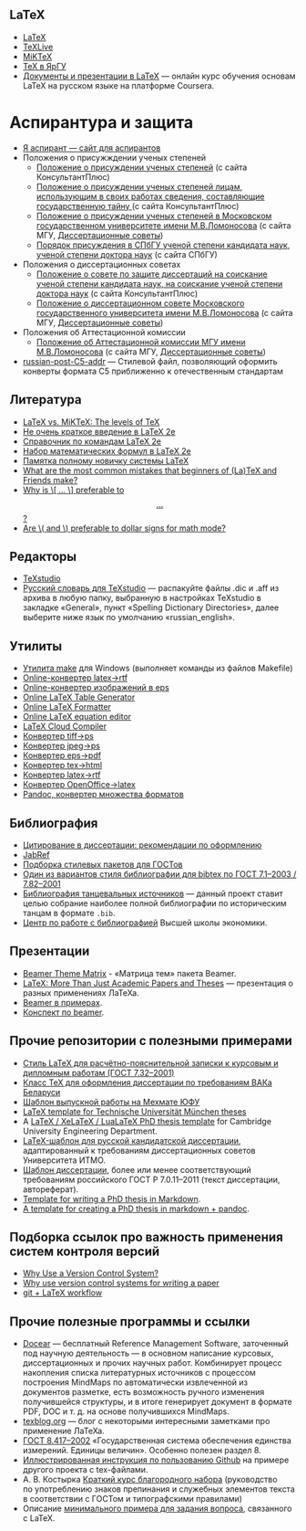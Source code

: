 ## LaTeX
* [LaTeX](http://www.latex-project.org/)
* [TeXLive](http://www.tug.org/texlive/index.html)
* [MiKTeX](http://www.miktex.org/)
* [TeX в ЯрГУ](http://www.tex.uniyar.ac.ru/soft.html)
* [Документы и презентации в LaTeX](http://www.coursera.org/learn/latex) —
онлайн курс обучения основам LaTeX на русском языке на платформе Coursera.

# Аспирантура и защита
* [Я аспирант — сайт для аспирантов](http://yaaspirant.ru/)
* Положения о присужждении ученых степеней
  * [Положение о присуждении ученых степеней](http://www.consultant.ru/document/cons_doc_LAW_152458/) (с сайта
КонсультантПлюс)
  * [Положение о присуждении ученых степеней лицам, использующим в своих работах
сведения, составляющие государственную тайну ](http://www.consultant.ru/document/cons_doc_LAW_176836/) (с сайта
КонсультантПлюс)
  * [Положение о присуждении ученых степеней в Московском государственном университете имени М.В.Ломоносова](https://www.msu.ru/science/dissert/pol-uchstep.pdf) (с сайта МГУ, [Диссертационные советы](https://www.msu.ru/science/dis-sov1.html))
  * [Порядок присуждения в СПбГУ ученой степени кандидата наук, ученой степени доктора наук](https://spbu.ru/openuniversity/documents/o-poryadke-prisuzhdeniya-uchenyh-stepeney-v-sankt-peterburgskom) (с сайта СПбГУ)
* Положения о диссертационных советах
  * [Положение о совете по защите диссертаций на соискание ученой степени
кандидата наук, на соискание ученой степени доктора наук](http://www.consultant.ru/document/cons_doc_LAW_284549/) (с сайта
КонсультантПлюс)
  * [Положение о диссертационном совете Московского государственного университета имени М.В.Ломоносова](https://www.msu.ru/science/dissert/pol-dissovet.pdf) (с сайта МГУ, [Диссертационные советы](https://www.msu.ru/science/dis-sov1.html))
* Положения об Аттестационной комиссии
  * [Положение об Аттестационной комиссии МГУ имени М.В.Ломоносова](https://www.msu.ru/science/dissert/pol-attestkom.pdf) (с сайта МГУ, [Диссертационные советы](https://www.msu.ru/science/dis-sov1.html))
* [russian-post-C5-addr](https://github.com/nvoronchev/russian-post-C5-addr) — Стилевой файл, позволяющий оформить конверты формата
C5 приближенно к отечественным
стандартам

## Литература
* [LaTeX vs. MiKTeX: The levels of TeX](http://www.tug.org/levels.html)
* [Не очень краткое введение в LaTeX
2e](http://www.ccas.ru/voron/download/books/tex/oetiker99latex.pdf)
* [Справочник по командам LaTeX
2e](http://grammarware.net/text/syutkin/TextInLaTeX.pdf)
* [Набор математических формул в LaTeX
2e](http://grammarware.net/text/syutkin/MathInLaTeX.pdf)
* [Памятка полному новичку системы LaTeX](http://kostyrka.ru/blog/archives/837)
* [What are the most common mistakes that beginners of (La)TeX and Friends
make?](http://tex.stackexchange.com/questions/139873/what-are-the-most-common-mistakes-that-beginners-of-latex-and-friends-make)
* [Why is \\[ … \\] preferable to $$ … $$?](http://tex.stackexchange.com/q/503)
* [Are \\( and \\) preferable to dollar signs for math
mode?](http://tex.stackexchange.com/q/510)

## Редакторы
* [TeXstudio](http://texstudio.sourceforge.net/)
* [Русский словарь для
TeXstudio](http://extensions.openoffice.org/en/project/dict_ru_RU_yo) —
распакуйте файлы .dic и .aff из архива в любую папку, выбранную в настройках
TeXstudio в закладке «General», пункт «Spelling Dictionary Directories», далее
выберите ниже язык по умолчанию «russian_english».

## Утилиты
* [Утилита make](http://gnuwin32.sourceforge.net/packages/make.htm) для Windows
(выполняет команды из файлов Makefile)
* [Online-конвертер latex->rtf](http://www.sciweavers.org/convert-latex-to-rtf)
* [Online-конвертер изображений в eps](http://www.converthub.com/)
* [Online LaTeX Table Generator](http://www.tablesgenerator.com/latex_tables)
* [Online LaTeX Formatter](https://c.albert-thompson.com/latex-pretty/)
* [Online LaTeX equation editor](https://www.codecogs.com/latex/eqneditor.php?lang=en-en)
* [LaTeX Cloud Compiler](https://latexonline.cc/)
* [Конвертер tiff->ps](http://www.libtiff.org/)
* [Конвертер jpeg->ps](http://www.pdflib.com/)
* [Конвертер
eps->pdf](http://www.ctan.org/tex-archive/support/epstopdf/?action=/tex-archive/support/)
* [Конвертер tex->html](http://hutchinson.belmont.ma.us/tth/)
* [Конвертер latex->rtf](http://sourceforge.net/projects/latex2rtf/)
* [Конвертер OpenOffice->latex](http://writer2latex.sourceforge.net/)
* [Pandoc, конвертер множества форматов](http://pandoc.org/releases.html)

## Библиография
* [Цитирование в диссертации: рекомендации по
оформлению](http://www.dissernet.org/instructions/instruction/citation-in-the-thesis-recommendations-on-the-formulation.htm)
* [JabRef](http://www.jabref.org/)
* [Подборка стилевых пакетов для
ГОСТов](http://www.ctan.org/tex-archive/biblio/bibtex/contrib/gost)
* [Один из вариантов стиля библиографии для bibtex по ГОСТ 7.1–2003 /
7.82–2001](https://github.com/artptr/bibgost)
* [Библиография танцевальных
источников](http://github.com/georgthegreat/dancebooks-bibtex) — данный проект
ставит целью собрание наиболее полной библиографии по историческим танцам в
формате `.bib`.
* [Центр по работе с библиографией](http://academics.hse.ru/bibliography/)
Высшей школы экономики.

## Презентации
* [Beamer Theme Matrix](http://www.hartwork.org/beamer-theme-matrix/) -
«Матрица тем» пакета Beamer.
* [LaTeX: More Than Just Academic Papers and
Theses](http://www.overleaf.com/articles/latex-more-than-just-academic-papers-and-theses/cyfvvyfrpmyn#.VpPt_h5hUlh)
— презентация о разных применениях ЛаТеХа.
* [Beamer в примерах](http://www.tug.org/pracjourn/2005-4/mertz/mertz.pdf).
* [Конспект по beamer](http://en.wikibooks.org/wiki/LaTeX/Presentations).

## Прочие репозитории с полезными примерами
* [Стиль LaTeX для расчётно-пояснительной записки к курсовым и дипломным
работам (ГОСТ 7.32–2001)](https://github.com/latex-g7-32/latex-g7-32)
* [Класс TeX для оформления диссертации по требованиям ВАКа
Беларуси](https://github.com/belgraviton/thesisby)
* [Шаблон выпускной работы на Мехмате
ЮФУ](https://github.com/MMCS-SFEDU/mmcs_sfedu_thesis)
* [LaTeX template for Technische Universität München
theses](https://github.com/fwalch/tum-thesis-latex)
* A [LaTeX / XeLaTeX / LuaLaTeX PhD thesis
template](https://github.com/kks32/phd-thesis-template) for Cambridge
University Engineering Department.
* [LaTeX-шаблон для русской кандидатской
диссертации](https://github.com/Olenand/ITMO-Phd-LaTeX-Dissertation-Template),
адаптированный к требованиям диссертационных советов Университета ИТМО.
* [Шаблон диссертации](https://github.com/kanner/phdtex), более или менее
соответствующий требованиям российского ГОСТ Р 7.0.11–2011 (текст диссертации,
автореферат).
* [Template for writing a PhD thesis in
Markdown](https://github.com/tompollard/phd_thesis_markdown).
* [A template for creating a PhD thesis in markdown +
pandoc](https://github.com/chiakaivalya/thesis-markdown-pandoc).

## Подборка ссылок про важность применения систем контроля версий
* [Why Use a Version Control
System?](http://www.git-tower.com/learn/git/ebook/mac/basics/why-use-version-control)
* [Why use version control systems for writing a
paper](http://academia.stackexchange.com/questions/5277/why-use-version-control-systems-for-writing-a-paper/5286#5286)
* [git + LaTeX
workflow](http://stackoverflow.com/questions/6188780/git-latex-workflow)

## Прочие полезные программы и ссылки
* [Docear](http://www.docear.org/) — бесплатный Reference Management Software,
заточенный под научную деятельность — в основном написание курсовых,
диссертационных и прочих научных работ. Комбинирует процесс накопления списка
литературных источников с процессом построения MindMaps по автоматически
извлеченной из документов разметке, есть возможность ручного изменения
получившейся структуры, и в итоге генерирует документ в формате PDF, DOC и
т. д. на основе получившихся MindMaps.
* [texblog.org](http://texblog.org/) — блог с некоторыми интересными заметками
про применение ЛаТеХа.
* [ГОСТ
8.417–2002](http://hoster.bmstu.ru/~ms/normocontrol/gosts/8.417-2002.pdf)
«Государственная система обеспечения единства измерений. Единицы величин».
Особенно полезен раздел 8.
* [Иллюстрированная инструкция по пользованию
Github](http://blog.harrix.org/?p=933) на примере другого проекта с
tex-файлами.
* А. В. Костырка [Краткий курс благородного
набора](http://www.dropbox.com/s/x4hajy4pkw3wdql/wholesome-typesetting.pdf?dl=1&pv=1)
(руководство по употреблению знаков препинания и служебных элементов текста
в соответствии с ГОСТом и типографскими правилами)
* Описание [минимального примера для задания
вопроса](https://dxdy.ru/post1315772.html#p1315772), связанного с LaTeX.
